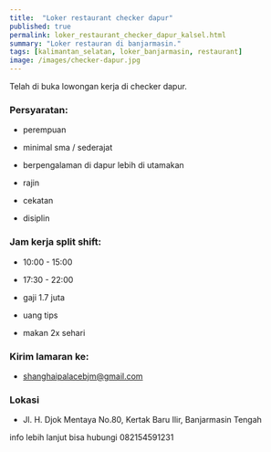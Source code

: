 ```yaml
---
title:  "Loker restaurant checker dapur"
published: true
permalink: loker_restaurant_checker_dapur_kalsel.html
summary: "Loker restauran di banjarmasin."
tags: [kalimantan_selatan, loker_banjarmasin, restaurant]
image: /images/checker-dapur.jpg
---
```


Telah di buka lowongan kerja di checker dapur.

### Persyaratan:

- perempuan

- minimal sma / sederajat

- berpengalaman di dapur lebih di utamakan

- rajin

- cekatan

- disiplin

### Jam kerja split shift:

- 10:00 - 15:00

- 17:30 - 22:00

- gaji 1.7 juta

- uang tips

- makan 2x sehari

### Kirim lamaran ke:

- shanghaipalacebjm@gmail.com

### Lokasi

- Jl. H. Djok Mentaya No.80, Kertak Baru Ilir, Banjarmasin Tengah

info lebih lanjut bisa hubungi 082154591231
